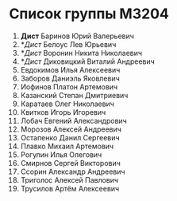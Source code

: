 # Список группы M3204

1. **Дист** Баринов Юрий Валерьевич 
2. **Дист* Белоус Лев Юрьевич
3. **Дист* Воронин Никита Николаевич
4. **Дист* Диковицкий Виталий Андреевич
5. Евдокимов Илья Алексеевич
6. Заборов Даниэль Яковлевич
7. Иофинов Платон Артемович
8. Казанский Степан Дмитриевич
9. Каратаев Олег Николаевич
10. Квитков Игорь Игоревич
11. Лобач Евгений Александрович
12. Морозов Алексей Андреевич
13. Остапенко Данил Сергеевич
14. Плавко Михаил Артемович
15. Рогулин Илья Олегович
16. Смирнов Сергей Викторович
17. Ссорин Александр Андреевич
18. Триголос Алексей Павлович
19. Трусилов Артём Алексеевич
